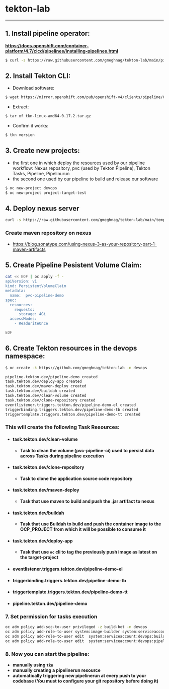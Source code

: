 # tekton-lab
---
## 1. Install pipeline operator:
__https://docs.openshift.com/container-platform/4.7/cicd/pipelines/installing-pipelines.html__

```sh
$ curl -s https://raw.githubusercontent.com/gmeghnag/tekton-lab/main/pipelines-operator/subscription.yaml | oc apply -f -
```

## 2. Install Tekton CLI:

- Download software:

~~~sh
$ wget https://mirror.openshift.com/pub/openshift-v4/clients/pipeline/0.17.2/tkn-linux-amd64-0.17.2.tar.gz
~~~

- Extract:

~~~sh
$ tar xf tkn-linux-amd64-0.17.2.tar.gz
~~~

- Confirm it works:

~~~sh
$ tkn version
~~~

## 3. Create new projects: 
- the first one in which deploy the resources used by our pipeline workflow: Nexus repository, pvc (used by Tekton Pipeline), Tekton Tasks, Pipeline, Pipelinurun
- the second one used by our pipeline to build and release our software

~~~sh
$ oc new-project devops
$ oc new-project project-target-test
~~~

## 4. Deploy nexus server

~~~sh
curl -s https://raw.githubusercontent.com/gmeghnag/tekton-lab/main/templates/nexus3.yaml | oc process -f - -p PVC_SIZE=10Gi -p SC_NAME=gp2 | oc apply -f -
~~~

### Create maven repository on nexus
- https://blog.sonatype.com/using-nexus-3-as-your-repository-part-1-maven-artifacts

## 5. Create Pipeline Pesistent Volume Claim:

~~~sh
cat << EOF | oc apply -f -
apiVersion: v1
kind: PersistentVolumeClaim
metadata:
  name:  pvc-pipeline-demo
spec:
  resources:
    requests:
      storage: 4Gi
  accessModes:
    - ReadWriteOnce

EOF
~~~

## 6. Create Tekton resources in the devops namespace:
~~~sh
$ oc create -k https://github.com/gmeghnag/tekton-lab -n devops

pipeline.tekton.dev/pipeline-demo created
task.tekton.dev/deploy-app created
task.tekton.dev/maven-deploy created
task.tekton.dev/buildah created
task.tekton.dev/clean-volume created
task.tekton.dev/clone-repository created
eventlistener.triggers.tekton.dev/pipeline-demo-el created
triggerbinding.triggers.tekton.dev/pipeline-demo-tb created
triggertemplate.triggers.tekton.dev/pipeline-demo-tt created
~~~

### This will create the following Task Resources: 
 - #### task.tekton.dev/clean-volume
   - **Task to clean the volume (pvc-pipeline-ci) used to persist data across Tasks during pipeline execution**
 - #### task.tekton.dev/clone-repository
   - **Task to clone the application source code repository**
 - #### task.tekton.dev/maven-deploy
   - **Task that use maven to build and push the .jar artifact to nexus**
 - #### task.tekton.dev/buildah
   - **Task that use Buildah to build and push the container image to the OCP_PROJECT from which it will be possible to consume it**
 - #### task.tekton.dev/deploy-app
   - **Task that use `oc` cli to tag the previously push image as latest on the target-project**
 - #### eventlistener.triggers.tekton.dev/pipeline-demo-el
 - #### triggerbinding.triggers.tekton.dev/pipeline-demo-tb
 - #### triggertemplate.triggers.tekton.dev/pipeline-demo-tt
 - #### pipeline.tekton.dev/pipeline-demo

### 7. Set permission for tasks execution

~~~sh
oc adm policy add-scc-to-user privileged -z build-bot -n devops
oc adm policy add-role-to-user system:image-builder system:serviceaccount:devops:pipeline -n project-target-test
oc adm policy add-role-to-user edit  system:serviceaccount:devops:build-bot -n project-target-test
oc adm policy add-role-to-user edit  system:serviceaccount:devops:pipeline -n project-target-test
~~~

### 8. Now you can start the pipeline:
- **manually using `tkn`**
- **manually creating a pipelinerun resource**
- **automatically triggering new pipelinerun at every push to your codebase (You must to configure your git repository before doing it)**